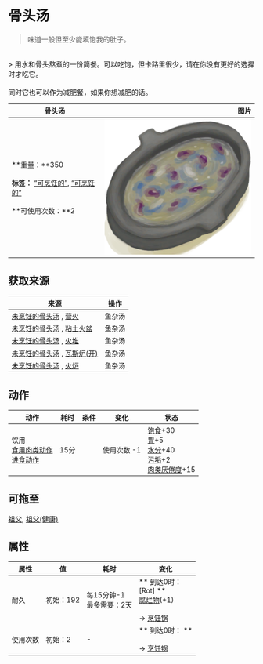 # 骨头汤  
> 味道一般但至少能填饱我的肚子。  
<br>  
> 用水和骨头熬煮的一份简餐。可以吃饱，但卡路里很少，请在你没有更好的选择时才吃它。<br><br>同时它也可以作为减肥餐，如果你想减肥的话。  
  
  骨头汤  |   图片   
 ----  |  ----:   
 **重量：**350<br><br>**标签：**	[“可烹饪的”](tag_Cookable.md), [“可烹饪的”](tag_MealCookingpot.md)<br><br>**可使用次数：**2  |  <img decoding="async" src="Sprite/ScrappySoup.png" href="a.md" style="max-width:300px;max-height:300px;">   
  
## 获取来源  
来源  |  操作  
----  |  ----  
[未烹饪的骨头汤](BoneBrothUncooked.md) , [营火](Campfire.md)  |  鱼杂汤  
[未烹饪的骨头汤](BoneBrothUncooked.md) , [粘土火盆](ClayFirePit.md)  |  鱼杂汤  
[未烹饪的骨头汤](BoneBrothUncooked.md) , [火堆](Fire.md)  |  鱼杂汤  
[未烹饪的骨头汤](BoneBrothUncooked.md) , [瓦斯炉(开)](GasCookerOn.md)  |  鱼杂汤  
[未烹饪的骨头汤](BoneBrothUncooked.md) , [火炉](Stove.md)  |  鱼杂汤  
## 动作  
动作  |  耗时  |  条件  |  变化  |  状态  
----  |  ----  |  ----  |  ----  |  ----  
饮用<br>[食用肉类动作](CarnivorousAction.md)<br>[进食动作](EatingAction.md)  |  15分  |    |  使用次数  -1  |  [饱食](Satiation.md)+30<br>[胃](Stomach.md)+5<br>[水分](Hydration.md)+40<br>[污垢](Filth.md)+2<br>[肉类<nobr>厌倦度</nobr>](SaturationMeat.md)+15  
## 可拖至  
[祖父](Grandfather.md), [祖父(健康)](GrandfatherHealthy.md)  
## 属性   
属性  |  值  |  耗时  |  变化  
----  |  ----  |  ----  |  ----  
耐久  |  初始：192  |  每15分钟-1<br>最多需要：2天  |  ** 到达0时： **<br>** [Rot] **<br>  [腐烂物](RottenRemains.md)(+1)<br><br>→ [烹饪锅](CookingPot.md)  
使用次数  |  初始：2  |  -  |  ** 到达0时： **<br><br>→ [烹饪锅](CookingPot.md)  
